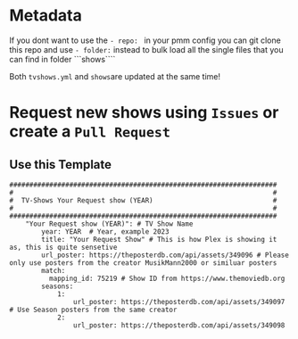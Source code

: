 # Metadata

If you dont want to use the ```- repo: ``` in your pmm config you can git clone this repo and use ```- folder:``` instead to bulk load all the single files that you can find in folder ```shows````

Both ```tvshows.yml``` and ```shows```are updated at the same time!

# Request new shows using ```Issues``` or create a ```Pull Request```
## Use this Template

```
###################################################################
#                                                                 #
#  TV-Shows Your Request show (YEAR)                              #
#                                                                 #
###################################################################
    "Your Request show (YEAR)": # TV Show Name
        year: YEAR  # Year, example 2023
        title: "Your Request Show" # This is how Plex is showing it as, this is quite sensetive
        url_poster: https://theposterdb.com/api/assets/349096 # Please only use posters from the creator MusikMann2000 or similuar posters
        match:
          mapping_id: 75219 # Show ID from https://www.themoviedb.org
        seasons:
            1:
                url_poster: https://theposterdb.com/api/assets/349097 # Use Season posters from the same creator
            2:
                url_poster: https://theposterdb.com/api/assets/349098
```